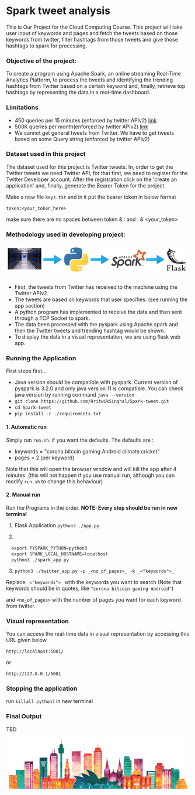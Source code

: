 # <b>Spark tweet analysis<br></b>

This is Our Project for the Cloud Computing Course. This project will take user input of keywords and pages and fetch
the tweets based on those keywords from twitter, filter hashtags from those tweets and give those hashtags to spark for
processing.

### Objective of the project:

To create a program using Apache Spark, an online streaming Real-Time Analytics Platform, to process the tweets and
identifying the trending hashtags from Twitter based on a certain keyword and, finally, retrieve top hashtags by
representing the data in a real-time dashboard.

### Limitations

- 450 queries per 15 minutes (enforced by twitter APIv2) [link](https://developer.twitter.com/en/docs/twitter-api/tweets/search/api-reference/get-tweets-search-recent)
- 500K queries per month(enforced by twitter APIv2) [link](https://developer.twitter.com/en/docs/twitter-api/rate-limits)
- We cannot get general tweets from Twitter. We have to get tweets based on some Query string (enforced by twitter
  APIv2)

### Dataset used in this project

The dataset used for this project is Twitter tweets. In, order to get the Twitter tweets we need Twitter API, for that
first, we need to register for the Twitter Developer account. After the registration click on the 'create an
application' and, finally, generate the Bearer Token for the project.<br>

Make a new file ```keys.txt``` and in it put the bearer token in below format
```
token:<your_token_here>
```

make sure there are no spaces between token & : and : & <your_token>  

### Methodology used in developing project:

<img src="/asset/methodology.png"/>

- First, the tweets from Twitter has received to the machine using the Twitter APIv2.
- The tweets are based on keywords that user specifies. (see running the app section)
- A python program has implemented to receive the data and then sent through a TCP Socket to spark.
- The data been processed with the pyspark using Apache spark and then the Twitter tweets and trending hashtag would be
  shown.
- To display the data in a visual representation, we are using flask web app.

### Running the Application

First steps first...

- Java version should be compatible with pyspark. Current version of pyspark is 3.2.0 and only java
version 11 is compatible. You can check java version
by running command ```java --version```
- ```git clone https://github.com/HritwikSinghal/Spark-tweet.git```
- ```cd Spark-tweet```
- ```pip install -r ./requirements.txt```

#### 1. Automatic run

Simply run ```run.sh```. if you want the defaults. The defaults are :

- keywords = "corona bitcoin gaming Android climate cricket"
- pages = 2 (per keyword)

Note that this will open the browser window and will kill the app after 4 minutes.
(this will not happen if you use manual run, although you can modify ```run.sh``` to change this behaviour)

#### 2. Manual run

Run the Programs in the order. **NOTE: Every step should be run in new terminal** <br>

1. Flask Application ```python3 ./app.py```


2.

```
  export PYSPARK_PYTHON=python3
  export SPARK_LOCAL_HOSTNAME=localhost
  python3 ./spark_app.py
  ```

3. ```python3 ./twitter_app.py -p _<no_of_pages>_ -k _<"keywords">_```

Replace ```_<"keywords">_``` with the keywords you want to search
(Note that keywords should be in quotes, like ```"corona bitcoin gaming Android"```)

and ```<no_of_pages>``` with the number of pages you want for each keyword from twitter.

### Visual representation

You can access the real-time data in visual representation by accessing this URL given below.

```
http://localhost:5001/ 
```

or

```
http://127.0.0.1/5001
```

### Stopping the application

run ```killall python3```  in new terminal

### Final Output

TBD

<img src="/asset/footer.png"/>